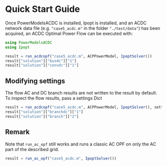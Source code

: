 # Quick Start Guide

Once PowerModelsACDC is installed, Ipopt is installed, and an ACDC network data file (e.g. `"case5_acdc.m"` in the folder `"./test/data"`) has been acquired, an ACDC Optimal Power Flow can be executed with:

```julia
using PowerModelsACDC
using Ipopt

result = run_acdcopf("case5_acdc.m", ACPPowerModel, IpoptSolver())
result["solution"]["busdc"]["1"]
result["solution"]["convdc"]["1"]
```

## Modifying settings
The flow AC and DC branch results are not written to the result by default. To inspect the flow results, pass a settings Dict
```julia
result = run_acdcopf("case5_acdc.m", ACPPowerModel, IpoptSolver(), setting = Dict("output" => Dict("branch_flows" => true)))
result["solution"]["branchdc"]["1"]
result["solution"]["branch"]["2"]
```


## Remark
Note that `run_ac_opf` still works and runs a classic AC OPF on only the AC part of the described grid.

```julia
result = run_ac_opf("case5_acdc.m", IpoptSolver())
```
